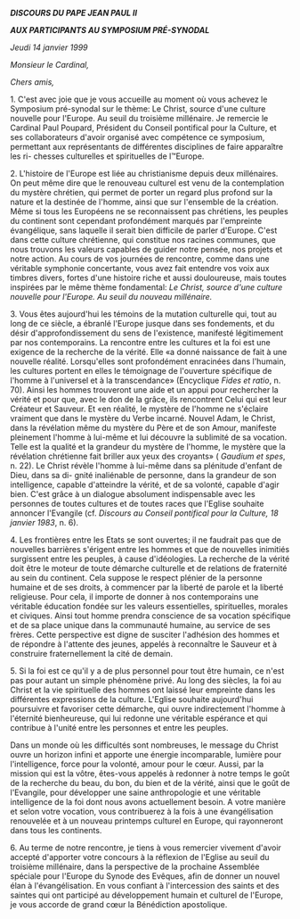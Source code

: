 ***DISCOURS DU PAPE JEAN PAUL II***

***AUX PARTICIPANTS AU SYMPOSIUM PRÉ-SYNODAL***

*Jeudi 14 janvier 1999*

*Monsieur le Cardinal,*

*Chers amis,*

1\. C'est avec joie que je vous accueille au moment où vous achevez le Symposium pré-synodal sur le thème: Le Christ, source d'une culture nouvelle pour l'Europe. Au seuil du troisième millénaire. Je remercie le Cardinal Paul Poupard, Président du Conseil pontifical pour la Culture, et ses collaborateurs d'avoir organisé avec compétence ce symposium, permettant aux représentants de différentes disciplines de faire apparaître les ri- chesses culturelles et spirituelles de l™Europe.

2\. L'histoire de l'Europe est liée au christianisme depuis deux millénaires. On peut même dire que le renouveau culturel est venu de la contemplation du mystère chrétien, qui permet de porter un regard plus profond sur la nature et la destinée de l'homme, ainsi que sur l'ensemble de la création. Même si tous les Européens ne se reconnaissent pas chrétiens, les peuples du continent sont cependant profondément marqués par l'empreinte évangélique, sans laquelle il serait bien difficile de parler d'Europe. C'est dans cette culture chrétienne, qui constitue nos racines communes, que nous trouvons les valeurs capables de guider notre pensée, nos projets et notre action. Au cours de vos journées de rencontre, comme dans une véritable symphonie concertante, vous avez fait entendre vos voix aux timbres divers, fortes d'une histoire riche et aussi douloureuse, mais toutes inspirées par le même thème fondamental: *Le Christ, source d'une culture nouvelle pour l'Europe. Au seuil du nouveau millénaire.*

3\. Vous êtes aujourd'hui les témoins de la mutation culturelle qui, tout au long de ce siècle, a ébranlé l'Europe jusque dans ses fondements, et du désir d'approfondissement du sens de l'existence, manifesté légitimement par nos contemporains. La rencontre entre les cultures et la foi est une exigence de la recherche de la vérité. Elle «a donné naissance de fait à une nouvelle réalité. Lorsqu'elles sont profondément enracinées dans l'humain, les cultures portent en elles le témoignage de l'ouverture spécifique de l'homme à l'universel et à la transcendance» (Encyclique *Fides et ratio*, n. 70). Ainsi les hommes trouveront une aide et un appui pour rechercher la vérité et pour que, avec le don de la grâce, ils rencontrent Celui qui est leur Créateur et Sauveur. Et «en réalité, le mystère de l'homme ne s'éclaire vraiment que dans le mystère du Verbe incarné. Nouvel Adam, le Christ, dans la révélation même du mystère du Père et de son Amour, manifeste pleinement l'homme à lui-même et lui découvre la sublimité de sa vocation. Telle est la qualité et la grandeur du mystère de l'homme, le mystère que la révélation chrétienne fait briller aux yeux des croyants» ( *Gaudium et spes*, n. 22). Le Christ révèle l'homme à lui-même dans sa plénitude d'enfant de Dieu, dans sa di- gnité inaliénable de personne, dans la grandeur de son intelligence, capable d'atteindre la vérité, et de sa volonté, capable d'agir bien. C'est grâce à un dialogue absolument indispensable avec les personnes de toutes cultures et de toutes races que l'Eglise souhaite annoncer l'Evangile (cf. *Discours au Conseil pontifical pour la Culture, 18 janvier 1983*, n. 6).

4\. Les frontières entre les Etats se sont ouvertes; il ne faudrait pas que de nouvelles barrières s'érigent entre les hommes et que de nouvelles inimitiés surgissent entre les peuples, à cause d'idéologies. La recherche de la vérité doit être le moteur de toute démarche culturelle et de relations de fraternité au sein du continent. Cela suppose le respect plénier de la personne humaine et de ses droits, à commencer par la liberté de parole et la liberté religieuse. Pour cela, il importe de donner à nos contemporains une véritable éducation fondée sur les valeurs essentielles, spirituelles, morales et civiques. Ainsi tout homme prendra conscience de sa vocation spécifique et de sa place unique dans la communauté humaine, au service de ses frères. Cette perspective est digne de susciter l'adhésion des hommes et de répondre à l'attente des jeunes, appelés à reconnaître le Sauveur et à construire fraternellement la cité de demain.

5\. Si la foi est ce qu'il y a de plus personnel pour tout être humain, ce n'est pas pour autant un simple phénomène privé. Au long des siècles, la foi au Christ et la vie spirituelle des hommes ont laissé leur empreinte dans les différentes expressions de la culture. L'Eglise souhaite aujourd'hui poursuivre et favoriser cette démarche, qui ouvre indirectement l'homme à l'éternité bienheureuse, qui lui redonne une véritable espérance et qui contribue à l'unité entre les personnes et entre les peuples.

Dans un monde où les difficultés sont nombreuses, le message du Christ ouvre un horizon infini et apporte une énergie incomparable, lumière pour l'intelligence, force pour la volonté, amour pour le cœur. Aussi, par la mission qui est la vôtre, êtes-vous appelés à redonner à notre temps le goût de la recherche du beau, du bon, du bien et de la vérité, ainsi que le goût de l'Evangile, pour développer une saine anthropologie et une véritable intelligence de la foi dont nous avons actuellement besoin. A votre manière et selon votre vocation, vous contribuerez à la fois à une évangélisation renouvelée et à un nouveau printemps culturel en Europe, qui rayonneront dans tous les continents.

6\. Au terme de notre rencontre, je tiens à vous remercier vivement d'avoir accepté d'apporter votre concours à la réflexion de l'Eglise au seuil du troisième millénaire, dans la perspective de la prochaine Assemblée spéciale pour l'Europe du Synode des Evêques, afin de donner un nouvel élan à l'évangélisation. En vous confiant à l'intercession des saints et des saintes qui ont participé au développement humain et culturel de l'Europe, je vous accorde de grand cœur la Bénédiction apostolique.